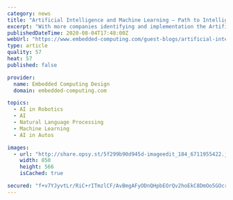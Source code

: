 ```yaml
---
category: news
title: "Artificial Intelligence and Machine Learning – Path to Intelligent Automation"
excerpt: "With more companies identifying and implementation the Artificial Intelligence (AI) and Machine Learning (ML ... organizations across multiple industrial domains when combined with robotics. Let us see how some of these technologies help industries ..."
publishedDateTime: 2020-08-04T17:48:00Z
webUrl: "https://www.embedded-computing.com/guest-blogs/artificial-intelligence-and-machine-learning-path-to-intelligent-automation"
type: article
quality: 57
heat: 57
published: false

provider:
  name: Embedded Computing Design
  domain: embedded-computing.com

topics:
  - AI in Robotics
  - AI
  - Natural Language Processing
  - Machine Learning
  - AI in Autos

images:
  - url: "http://share.opsy.st/5f299b90d945d-imageedit_184_6711955422.jpg"
    width: 850
    height: 566
    isCached: true

secured: "f+v7YJyvtLr/RiC+rITmzlCF/AvBmgAFyODnQHpbEOrQv2hoEkC8DmOo5GOcrTNOrCFAutmgKiIENQCwr2SDIMLmnnmyLVDwJKdUeD2nM53d6hYdp1agSFIkYeBCiShQM0Ys2gFIhOhNOccWFhBa8sESWLsfRKkBzLhzYfanqOTZATrHAEZSj2MqL6qw6Xjnce/w5aq9XLSm1tKSmCdDsxNcuWtTiakBy/FFjCkY4Iculk06L/0cD/8OnhSMxijsrd7Yw5+J2/Bhq64fxlymCDTwE3xorbq3jl2YYkgMP+9A0Xa+5dS1CyOOd4dYTPKeHtDEn31G3OIBmvN5rbhbog==;FkPNRJ9wnfonN7ozpIWHmw=="
---
```


